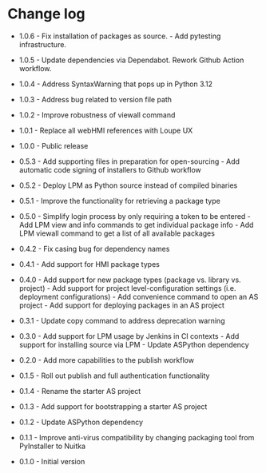# Change log

- 1.0.6 - Fix installation of packages as source. 
        - Add pytesting infrastructure.
        
- 1.0.5 - Update dependencies via Dependabot. Rework Github Action workflow.

- 1.0.4 - Address SyntaxWarning that pops up in Python 3.12

- 1.0.3 - Address bug related to version file path

- 1.0.2 - Improve robustness of viewall command

- 1.0.1 - Replace all webHMI references with Loupe UX

- 1.0.0 - Public release

- 0.5.3 - Add supporting files in preparation for open-sourcing
        - Add automatic code signing of installers to Github workflow

- 0.5.2 - Deploy LPM as Python source instead of compiled binaries

- 0.5.1 - Improve the functionality for retrieving a package type

- 0.5.0 - Simplify login process by only requiring a token to be entered
        - Add LPM view and info commands to get individual package info
        - Add LPM viewall command to get a list of all available packages

- 0.4.2 - Fix casing bug for dependency names

- 0.4.1 - Add support for HMI package types

- 0.4.0 - Add support for new package types (package vs. library vs. project)
        - Add support for project level-configuration settings (i.e. deployment configurations)
        - Add convenience command to open an AS project
        - Add support for deploying packages in an AS project

- 0.3.1 - Update copy command to address deprecation warning

- 0.3.0 - Add support for LPM usage by Jenkins in CI contexts
        - Add support for installing source via LPM
        - Update ASPython dependency

- 0.2.0 - Add more capabilities to the publish workflow

- 0.1.5 - Roll out publish and full authentication functionality

- 0.1.4 - Rename the starter AS project

- 0.1.3 - Add support for bootstrapping a starter AS project

- 0.1.2 - Update ASPython dependency

- 0.1.1 - Improve anti-virus compatibility by changing packaging tool from PyInstaller to Nuitka

- 0.1.0 - Initial version